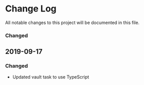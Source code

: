 # Change Log

All notable changes to this project will be documented in this file.

### Changed

## 2019-09-17

### Changed

- Updated vault task to use TypeScript
